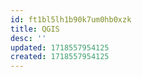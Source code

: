 ```yaml
---
id: ft1bl5lh1b90k7um0hb0xzk
title: QGIS
desc: ''
updated: 1718557954125
created: 1718557954125
---
```

